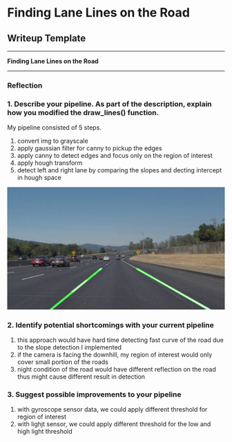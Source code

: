 # **Finding Lane Lines on the Road** 

## Writeup Template

---

**Finding Lane Lines on the Road**

<!-- The goals / steps of this project are the following:
* Make a pipeline that finds lane lines on the road
* Reflect on your work in a written report -->


[//]: # (Image References)

[image1]: ./test_images_output/solidWhiteCurve.jpg "line"

---

### Reflection

### 1. Describe your pipeline. As part of the description, explain how you modified the draw_lines() function.

My pipeline consisted of 5 steps. 

1) convert img to grayscale  
2) apply gaussian filter for canny to pickup the edges  
3) apply canny to detect edges  and focus only on the region of interest
4) apply hough transform
5) detect left and right lane by comparing the slopes and decting intercept in hough space


![alt text][image1]


### 2. Identify potential shortcomings with your current pipeline
1) this approach would have hard time detecting fast curve of the road due to the slope detection I implemented    
2) if the camera is facing the downhill, my region of interest would only cover small portion of the roads  
3) night condition of the road would have different reflection on the road thus might cause different result in detection   


### 3. Suggest possible improvements to your pipeline
1) with gyroscope sensor data, we could apply different threshold for region of interest  
2) with lighjt sensor, we could apply different threshold for the low and high light threshold
